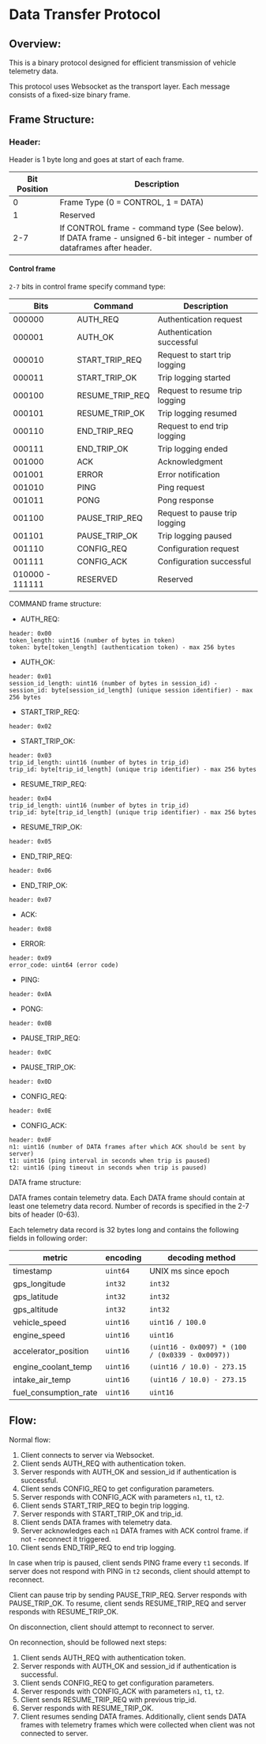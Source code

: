 # Data Transfer Protocol

## Overview:

This is a binary protocol designed for efficient transmission of vehicle telemetry data.

This protocol uses Websocket as the transport layer. Each message consists of a fixed-size binary frame.

## Frame Structure:

### Header:

Header is 1 byte long and goes at start of each frame.

| Bit Position | Description                                                                                                                 |
|--------------|-----------------------------------------------------------------------------------------------------------------------------|
| 0            | Frame Type (0 = CONTROL, 1 = DATA)                                                                                          |
| 1            | Reserved                                                                                                                    |
| 2-7          | If CONTROL frame - command type (See below).<br>If DATA frame - unsigned 6-bit integer - number of dataframes after header. |

#### Control frame

`2-7` bits in control frame specify command type:

| Bits            | Command         | Description                    |
|-----------------|-----------------|--------------------------------|
| 000000          | AUTH_REQ        | Authentication request         |
| 000001          | AUTH_OK         | Authentication successful      |
| 000010          | START_TRIP_REQ  | Request to start trip logging  |
| 000011          | START_TRIP_OK   | Trip logging started           |
| 000100          | RESUME_TRIP_REQ | Request to resume trip logging |
| 000101          | RESUME_TRIP_OK  | Trip logging resumed           |
| 000110          | END_TRIP_REQ    | Request to end trip logging    |
| 000111          | END_TRIP_OK     | Trip logging ended             |
| 001000          | ACK             | Acknowledgment                 |
| 001001          | ERROR           | Error notification             |
| 001010          | PING            | Ping request                   |
| 001011          | PONG            | Pong response                  |
| 001100          | PAUSE_TRIP_REQ  | Request to pause trip logging  |
| 001101          | PAUSE_TRIP_OK   | Trip logging paused            |
| 001110          | CONFIG_REQ      | Configuration request          |
| 001111          | CONFIG_ACK      | Configuration successful       |
| 010000 - 111111 | RESERVED        | Reserved                       |

COMMAND frame structure:

- AUTH_REQ:
```text
header: 0x00
token_length: uint16 (number of bytes in token)
token: byte[token_length] (authentication token) - max 256 bytes
```

- AUTH_OK:
```text
header: 0x01
session_id_length: uint16 (number of bytes in session_id) - 
session_id: byte[session_id_length] (unique session identifier) - max 256 bytes
```

- START_TRIP_REQ:
```text
header: 0x02
```
- START_TRIP_OK:
```text
header: 0x03
trip_id_length: uint16 (number of bytes in trip_id)
trip_id: byte[trip_id_length] (unique trip identifier) - max 256 bytes
```

- RESUME_TRIP_REQ:
```text
header: 0x04
trip_id_length: uint16 (number of bytes in trip_id)
trip_id: byte[trip_id_length] (unique trip identifier) - max 256 bytes
```

- RESUME_TRIP_OK:
```text
header: 0x05
```

- END_TRIP_REQ:
```text
header: 0x06
```

- END_TRIP_OK:
```text
header: 0x07
```

- ACK:
```text
header: 0x08
```

- ERROR:
```text
header: 0x09
error_code: uint64 (error code)
```

- PING:
```text
header: 0x0A
```

- PONG:
```text
header: 0x0B
```

- PAUSE_TRIP_REQ:
```text
header: 0x0C
```

- PAUSE_TRIP_OK:
```text
header: 0x0D
```

- CONFIG_REQ:
```text
header: 0x0E
```

- CONFIG_ACK:
```text
header: 0x0F
n1: uint16 (number of DATA frames after which ACK should be sent by server)
t1: uint16 (ping interval in seconds when trip is paused)
t2: uint16 (ping timeout in seconds when trip is paused)
```

DATA frame structure:

DATA frames contain telemetry data. Each DATA frame should contain at least one telemetry data record. Number of records is specified in the 2-7 bits of header (0-63).

Each telemetry data record is 32 bytes long and contains the following fields in following order:

| metric                | encoding | decoding method                                 |
|-----------------------|----------|-------------------------------------------------|
| timestamp             | `uint64` | UNIX ms since epoch                             |
| gps_longitude         | `int32`  | `int32`                                         |
| gps_latitude          | `int32`  | `int32`                                         |
| gps_altitude          | `int32`  | `int32`                                         |
| vehicle_speed         | `uint16` | `uint16 / 100.0`                                |
| engine_speed          | `uint16` | `uint16`                                        |
| accelerator_position  | `uint16` | `(uint16 - 0x0097) * (100 / (0x0339 - 0x0097))` |
| engine_coolant_temp   | `uint16` | `(uint16 / 10.0) - 273.15`                      |
| intake_air_temp       | `uint16` | `(uint16 / 10.0) - 273.15`                      |
| fuel_consumption_rate | `uint16` | `uint16`                                        |


## Flow:

Normal flow:
1. Client connects to server via Websocket.
2. Client sends AUTH_REQ with authentication token.
3. Server responds with AUTH_OK and session_id if authentication is successful.
4. Client sends CONFIG_REQ to get configuration parameters.
5. Server responds with CONFIG_ACK with parameters `n1`, `t1`, `t2`.
6. Client sends START_TRIP_REQ to begin trip logging.
7. Server responds with START_TRIP_OK and trip_id.
8. Client sends DATA frames with telemetry data.
9. Server acknowledges each `n1` DATA frames with ACK control frame. if not - reconnect it triggered.
10. Client sends END_TRIP_REQ to end trip logging.

In case when trip is paused, client sends PING frame every `t1` seconds. If server does not respond with PING in `t2` seconds, client should attempt to reconnect.

Client can pause trip by sending PAUSE_TRIP_REQ. Server responds with PAUSE_TRIP_OK. To resume, client sends RESUME_TRIP_REQ and server responds with RESUME_TRIP_OK.

On disconnection, client should attempt to reconnect to server.

On reconnection, should be followed next steps:
1. Client sends AUTH_REQ with authentication token.
2. Server responds with AUTH_OK and session_id if authentication is successful.
3. Client sends CONFIG_REQ to get configuration parameters.
4. Server responds with CONFIG_ACK with parameters `n1`, `t1`, `t2`.
5. Client sends RESUME_TRIP_REQ with previous trip_id.
6. Server responds with RESUME_TRIP_OK.
7. Client resumes sending DATA frames. Additionally, client sends DATA frames with telemetry frames which were collected when client was not connected to server.

